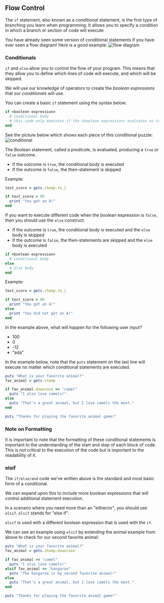 ## Flow Control
The `if` statement, also known as a _conditional_ statement, is the first type of branching you learn when programming. It allows you to specify a condition in which a branch or section of code will execute

You have already seen some version of conditional statements if you have ever seen a flow diagram! Here is a good example:
![flow diagram](../images/flow-control.png)


### Conditionals
`if` and `else` allow you to control the flow of your program. This means that they allow you to define which lines of code will execute, and which will be skipped.

We will use our knowledge of operators to create the _boolean expressions_ that our _conditionals_ will use.

You can create a basic `if` statement using the syntax below:

```ruby
if <boolean expression>
  # conditional body
  # this code only executes if the <boolean expression> evaluates as true
end
```

See the picture below which shows each piece of this conditional puzzle:
![conditional](../images/conditional.jpg)

The Boolean statement, called a _predicate_, is evaluated, producing a `true` or `false` outcome.  
- If the outcome is `true`, the conditional body is executed
- If the outcome is `false`, the then-statement is skipped  

Example:
```ruby
test_score = gets.chomp.to_i

if test_score > 90
  print "You got an A!"
end
```

If you want to execute different code when the boolean expression is `false`, then you should use the `else` construct.

- If the outcome is `true`, the conditional body is executed and the `else` body is skipped
- If the outcome is `false`, the then-statements are skipped and the `else` body is executed

```ruby
if <boolean expression>
  # conditional body
else
  # else body
end
```

Example:
```ruby
test_score = gets.chomp.to_i

if test_score > 90
  print "You got an A!"
else
  print "You did not get an A!"
end
```
In the example above, what will happen for the following user input?
- 100
- 0
- -12
- "ada"

In the example below, note that the `puts` statement on the last line will execute no matter which conditional statements are executed.

```ruby
puts "What is your favorite animal?"
fav_animal = gets.chomp

if fav_animal.downcase == "camel"
  puts "I also love camels!"
else
  puts "That's a great animal, but I love camels the most."
end

puts "Thanks for playing the favorite animal game!"
```

### Note on Formatting
It is important to note that the formatting of these conditional statements is important to the understanding of the start and stop of each block of code. This is not critical to the execution of the code but is important to the readability of it.


### elsif
The `if/else/end` code we've written above is the standard and most basic form of a conditional.

We can expand upon this to include more boolean expressions that will control additional statement execution.

In a scenario where you need more than an "either/or", you should use `elsif`. `elsif` stands for "else if".

`elsif` is used with a different boolean expression that is used with the `if`.

We can see an example using `elsif` by extending the animal example from above to check for our second favorite animal:

```ruby
puts "What is your favorite animal?"
fav_animal = gets.chomp.downcase

if fav_animal == "camel"
  puts "I also love camels!"
elsif fav_animal == "kangaroo"
  puts "The kangaroo is my second favorite animal!"
else
  puts "That's a great animal, but I love camels the most."
end

puts "Thanks for playing the favorite animal game!"
```
